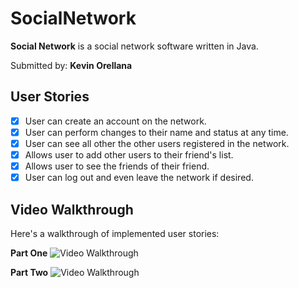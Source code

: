 # SocialNetwork

**Social Network** is a social network software written in Java.

Submitted by: **Kevin Orellana**

## User Stories

* [x] User can create an account on the network.
* [x] User can perform changes to their name and status at any time. 
* [x] User can  see all other the other users registered in the network.
* [x] Allows user to add other users to their friend's list.
* [x] Allows user to see the friends of their friend. 
* [x] User can log out and even leave the network if desired. 

## Video Walkthrough

Here's a walkthrough of implemented user stories:

**Part One**
<img src='https://recordit.co/tTDHbG2kMa.gif' title='Video Walkthrough' width='' alt='Video Walkthrough' />

**Part Two**
<img src='http://recordit.co/BGl49hFuFh.gif' title='Video Walkthrough' width='' alt='Video Walkthrough' />


